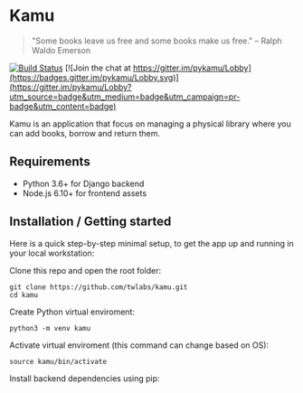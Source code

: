 # Kamu
> "Some books leave us free and some books make us free."
> – Ralph Waldo Emerson

[![Build Status](https://travis-ci.com/ayr-ton/kamu.svg?token=KGsd1SkDsTdBvgkTgbtG&branch=master)](https://travis-ci.com/ayr-ton/kamu)
[![Join the chat at https://gitter.im/pykamu/Lobby](https://badges.gitter.im/pykamu/Lobby.svg)](https://gitter.im/pykamu/Lobby?utm_source=badge&utm_medium=badge&utm_campaign=pr-badge&utm_content=badge)

Kamu is an application that focus on managing a physical library where you can add books, borrow and return them.

## Requirements

- Python 3.6+ for Django backend
- Node.js 6.10+ for frontend assets

## Installation / Getting started

Here is a quick step-by-step minimal setup, to get the app up and running in your local workstation:

Clone this repo and open the root folder:

```shell
git clone https://github.com/twlabs/kamu.git
cd kamu
```

Create Python virtual enviroment:

```shell
python3 -m venv kamu
```

Activate virtual enviroment (this command can change based on OS):

```shell
source kamu/bin/activate
```

Install backend dependencies using pip:

```shell
pip install -r requirements.txt
```

Install frontend dependencies using [Yarn](http://yarnpkg.com):

```shell
yarn install
```

To execute local application without Okta Preview authentication, set DISABLE_SAML2 variable:

```shell
  export DISABLE_SAML2=true
```

In case you need to execute with Okta Preview authentication, unset the DISABLE_SAML2 variable:

```shell
  unset DISABLE_SAML2=true
```

Create a super user:

```shell
python manage.py createsuperuser
```

You will use this super user to login as administrator in your local kamu application.

Create database tables:

```shell
python manage.py migrate
```

Seed the database with initial dump data:

```shell
python manage.py loaddata dump_data/*.json
```

Start your local server:

```shell
yarn start
```

Now just go to [http://localhost:8000](http://localhost:8000) in your browser :)
